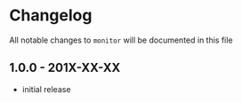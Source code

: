 # Changelog

All notable changes to `monitor` will be documented in this file

## 1.0.0 - 201X-XX-XX

- initial release
